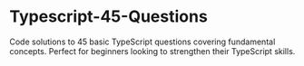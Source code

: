 # Typescript-45-Questions
Code solutions to 45 basic TypeScript questions covering fundamental concepts. Perfect for beginners looking to strengthen their TypeScript skills.
